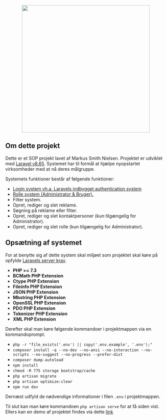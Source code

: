 <p align="center"><a href="http://vps02.r159.dk/CompanyAdvertisement/public" target="_blank"><img src="http://vps02.r159.dk/CompanyAdvertisement/public/images/front.png" width="400"></a></p>

## Om dette projekt

Dette er et SOP projekt lavet af Markus Smith Nielsen. Projektet er udviklet med [Laravel v8.65](https://laravel.com/). Systemet har til formål at hjælpe nyopstartet virksomheder med at nå deres målgruppe.

Systemets funktioner består af følgende funktioner:

- [Login system vh.a. Laravels indbygget authentication system](https://laravel.com/docs/8.x/authentication)
- [Rolle system (Administrator & Bruger).](https://github.com/spatie/laravel-permission)
- Filter system.
- Opret, rediger og slet reklame.
- Søgning på reklame eller filter.
- Opret, rediger og slet kontaktpersoner (kun tilgængelig for Administrator).
- Opret, rediger og slet rolle (kun tilgængelig for Administrator).

## Opsætning af systemet

For at benytte sig af dette system skal miljøet som projektet skal køre på opfylde [Laravels server krav](https://laravel.com/docs/8.x/deployment#server-requirements).

- **PHP >= 7.3**
- **BCMath PHP Extension**
- **Ctype PHP Extension**
- **Fileinfo PHP Extension**
- **JSON PHP Extension**
- **Mbstring PHP Extension**
- **OpenSSL PHP Extension**
- **PDO PHP Extension**
- **Tokenizer PHP Extension**
- **XML PHP Extension**

Derefter skal man køre følgende kommandoer i projektmappen via en kommandoprompt.

- `php -r "file_exists('.env') || copy('.env.example', '.env');"`
- `composer install -q --no-dev --no-ansi --no-interaction --no-scripts --no-suggest --no-progress --prefer-dist`
- `composer dump-autoload`
- `npm install`
- `chmod -R 775 storage bootstrap/cache`
- `php artisan migrate`
- `php artisan optimize:clear`
- `npm run dev`

Dernæst udfyld de nødvendige informationer i filen `.env` i projektmappen.

Til slut kan man køre kommandoen `php artisan serve` for at få siden vist. Ellers kan en demo af projektet findes via dette [link](http://vps02.r159.dk/CompanyAdvertisement/public/)